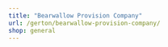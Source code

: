 ```yaml
---
title: "Bearwallow Provision Company"
url: /gerton/bearwallow-provision-company/
shop: general
---
```

